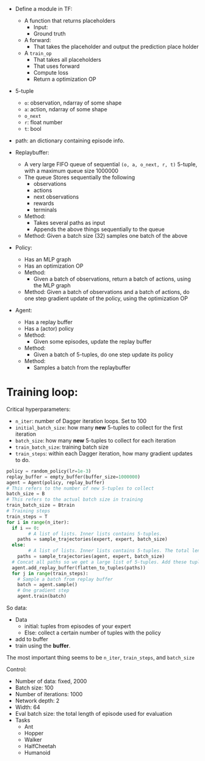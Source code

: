 * Define a module in TF:
  
    * A function that returns placeholders
        * Input: 
        * Ground truth
    * A forward:
        * That takes the placeholder and output the prediction place holder
    * A `train_op`
        * That takes all placeholders
        * That uses forward
        * Compute loss
        * Return a optimization OP


* 5-tuple
  * `o`: observation, ndarray of some shape
  * `a`: action, ndarray of some shape
  * `o_next`
  * `r`: float number
  * `t`: bool
  
* path: an dictionary containing episode info.
  
* Replaybuffer:
    * A very large FIFO queue of sequential `(o, a, o_next, r, t)` 5-tuple, with a maximum queue size 1000000
    * The queue Stores sequentially the following
        * observations
        * actions
        * next observations
        * rewards
        * terminals 
    * Method: 
        * Takes several paths as input
        * Appends the above things sequentially to the queue
    * Method:
      Given a batch size (32) samples one batch of the above 

* Policy:
    * Has an MLP graph
    * Has an optimization OP
    * Method:
      * Given a batch of observations, return a batch of actions, using the MLP graph
    * Method:
      Given a batch of observations and a batch of actions, do one step gradient update of the policy, using the optimization OP

* Agent: 
    * Has a replay buffer
    * Has a (actor) policy
    * Method:
        * Given some episodes, update the replay buffer
    * Method:
        * Given a batch of 5-tuples, do one step update its policy
    * Method:
        * Samples a batch from the replaybuffer


# Training loop:


Critical hyperparameters:
* `n_iter`: number of Dagger iteration loops. Set to 100
* `initial_batch_size`: how many **new** 5-tuples to collect for the first iteration
* `batch_size`: how many **new** 5-tuples to collect for each iteration
* `train_batch_size`: training batch size
* `train_steps`: within each Dagger iteration, how many gradient updates to do.

```python
policy = random_policy(lr=1e-3)
replay_buffer = empty_buffer(buffer_size=1000000)
agent = Agent(policy, replay_buffer)
# This refers to the number of new 5-tuples to collect
batch_size = B
# This refers to the actual batch size in training
train_batch_size = Btrain
# Training steps
train_steps = T
for i in range(n_iter):
  if i == 0:
		# A list of lists. Inner lists contains 5-tuples.
    paths = sample_trajectories(expert, expert, batch_size)
  else:
		# A list of lists. Inner lists contains 5-tuples. The total length will be largers than B
    paths = sample_trajectories(agent, expert, batch_size)
  # Concat all paths so we get a large list of 5-tuples. Add these tuples to replay buffer
  agent.add_replay_buffer(flatten_to_tuples(paths))
  for j in range(train_steps):
    # Sample a batch from replay buffer
    batch = agent.sample() 
    # One gradient step
    agent.train(batch)
```

So data:

* Data
  * initial: tuples from episodes of your expert
  * Else: collect a certain number of tuples with the policy
* add to buffer
* train using the **buffer**.


The most important thing seems to be `n_iter`, `train_steps`, and `batch_size`







Control:

* Number of data: fixed, 2000
* Batch size: 100
* Number of iterations: 1000
* Network depth: 2
* Width: 64
* Eval batch size: the total length of episode used for evaluation
* Tasks
  * Ant
  * Hopper
  * Walker
  * HalfCheetah
  * Humanoid
